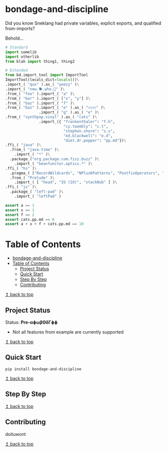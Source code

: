 # bondage-and-discipline

Did you know Sneklang had private variables, explicit exports, and qualified from-imports?

Behold...
```python
# Standard
import somelib
import otherlib
from blah import thing1, thing2

# Extended
from bd.import_tool import ImportTool
ImportTool(locals_dict=locals())\
.import_( "qux" ).as_( "yeezy" )\
.import_( "new.🐕.who.🍌" )\
.from_( "foo" ).import_( "a" )\
.from_( "bar" ).import_( ["x", "y"] )\
.from_( "baz" ).import_( "f" )\
.from_( "baz" ).import_( "e" ).as_( "🔥🔥🔥" )\
               .import_( "g" ).as_( "e" )\
.from_( "synthpop.vinyl" ).as_( "cats" )\
               .import_({ "frankenthaler": "f.h",
                          "cy.twombly": "c.t",
                          "stephen.shore": "s.s",
                          "ed.blackwell": "e.d",
                          "diet.dr.pepper": "pp.md"})\
.ffi_( "java" )\
  .from_( "java.time" )\
    .import_( "*" )\
  .package_("org.package.com.fizz.buzz" )\
    .import_( "beanfunctor.optics.*" )\
.ffi_( "hs" )\
  .pragma_( ["RecordWildcards", "NPlusKPatterns", "PostfixOperators", "InterruptibleFFI", "Trustworthy"] )\
  .from_( "Prelude" )\
    .import_( [ "head", "IO (IO)", "stackNub" ] )\
.ffi_( "js" )\
  .package_( "left-pad" )\
    .import_( "leftPad" )

assert a == 1
assert x == 1
assert f == 2
assert cats.pp.md == 6
assert a + x + f + cats.pp.md == 10
```

# Table of Contents
- [bondage-and-discipline](#bondage-and-discipline)
- [Table of Contents](#table-of-contents)
  - [Project Status](#project-status)
  - [Quick Start](#quick-start)
  - [Step By Step](#step-by-step)
  - [Contributing](#contributing)

[↥ back to top](#bondage-and-discipline)

## Project Status

Status: **Pre-αɸωβΘδΓɸɸ**
  * Not all features from example are currently supported

[↥ back to top](#bondage-and-discipline)

## Quick Start

```
pip install bondage-and-discipline
```

[↥ back to top](#bondage-and-discipline)

## Step By Step

[↥ back to top](#bondage-and-discipline)

## Contributing

doituwont

[↥ back to top](#bondage-and-discipline)

